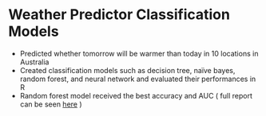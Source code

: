 # Weather Predictor Classification Models
* Predicted whether tomorrow will be warmer than today in 10 locations in Australia
* Created classification models such as decision tree, naïve bayes, random forest, and neural network and evaluated their performances in R
* Random forest model received the best accuracy and AUC ( full report can be seen [here](Report.pdf) )
